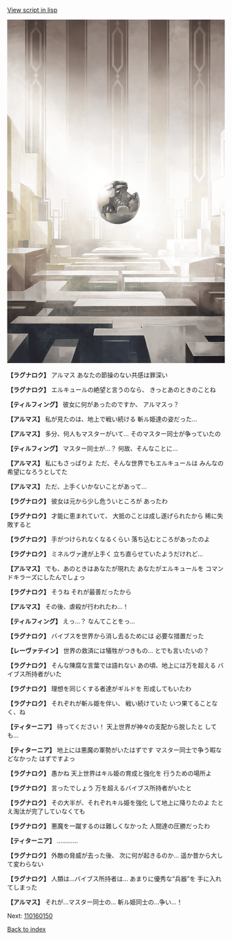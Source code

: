 [View script in lisp](../scripts/110160140.txt)

![abyss_room.png](../images/backgrounds/abyss_room.png)

**【ラグナロク】**
アルマス
あなたの節操のない共感は罪深い

**【ラグナロク】**
エルキュールの絶望と言うのなら、
きっとあのときのことね

**【ティルフィング】**
彼女に何があったのですか、
アルマスっ？

**【アルマス】**
私が見たのは、地上で戦い続ける
斬ル姫達の姿だった…

**【アルマス】**
多分、何人もマスターがいて…
そのマスター同士が争っていたの

**【ティルフィング】**
マスター同士が…？
何故、そんなことに…

**【アルマス】**
私にもさっぱりよ
ただ、そんな世界でもエルキュールは
みんなの希望になろうとしてた

**【アルマス】**
ただ、上手くいかないことがあって…

**【ラグナロク】**
彼女は元から少し危ういところが
あったわ

**【ラグナロク】**
才能に恵まれていて、
大抵のことは成し遂げられたから
稀に失敗すると

**【ラグナロク】**
手がつけられなくなるくらい
落ち込むところがあったのよ

**【ラグナロク】**
ミネルヴァ達が上手く
立ち直らせていたようだけれど…

**【アルマス】**
でも、あのときはあなたが現れた
あなたがエルキュールを
コマンドキラーズにしたんでしょっ

**【ラグナロク】**
そうね
それが最善だったから

**【アルマス】**
その後、虐殺が行われたわ…！

**【ティルフィング】**
えっ…？
なんてことをっ…

**【ラグナロク】**
バイブスを世界から消し去るためには
必要な措置だった

**【レーヴァテイン】**
世界の救済には犠牲がつきもの…
とでも言いたいの？

**【ラグナロク】**
そんな陳腐な言葉では語れない
あの頃、地上には万を超える
バイブス所持者がいた

**【ラグナロク】**
理想を同じくする者達がギルドを
形成してもいたわ

**【ラグナロク】**
それぞれが斬ル姫を伴い、
戦い続けていた
いつ果てることなく、ね

**【ティターニア】**
待ってください！
天上世界が神々の支配から脱したと
しても…

**【ティターニア】**
地上には悪魔の軍勢がいたはずです
マスター同士で争う暇などなかった
はずですよっ

**【ラグナロク】**
愚かね
天上世界はキル姫の育成と強化を
行うための場所よ

**【ラグナロク】**
言ったでしょう
万を超えるバイブス所持者がいたと

**【ラグナロク】**
その大半が、それぞれキル姫を強化
して地上に降りたのよ
たとえ淘汰が完了していなくても

**【ラグナロク】**
悪魔を一蹴するのは難しくなかった
人間達の圧勝だったわ

**【ティターニア】**
…………

**【ラグナロク】**
外敵の脅威が去った後、
次に何が起きるのか…
遥か昔から大して変わらない

**【ラグナロク】**
人類は…バイブス所持者は…
あまりに優秀な“兵器”を
手に入れてしまった

**【アルマス】**
それが…マスター同士の…
斬ル姫同士の…争い…！

Next: [110160150](110160150.md)

[Back to index](index.md)
